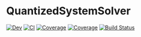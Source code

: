 # QuantizedSystemSolver
[![Dev](https://img.shields.io/badge/docs-dev-blue.svg)](https://github.com/mongibellili/QuantizedSystemSolver)
[![CI](https://github.com/mongibellili/QuantizedSystemSolver/actions/workflows/CI.yml/badge.svg)](https://github.com/mongibellili/QuantizedSystemSolver/actions/workflows/CI.yml)
[![Coverage](https://codecov.io/gh/mongibellili/QuantizedSystemSolver/branch/main/graph/badge.svg)](https://codecov.io/gh/mongibellili/QuantizedSystemSolver)
[![Coverage](https://coveralls.io/repos/github/mongibellili/QuantizedSystemSolver/badge.svg?branch=main)](https://coveralls.io/github/mongibellili/QuantizedSystemSolver?branch=main)
[![Build Status](https://github.com/mongibellili/QuantizedSystemSolver/workflows/CI/badge.svg)](https://github.com/mongibellili/QuantizedSystemSolver/actions)
